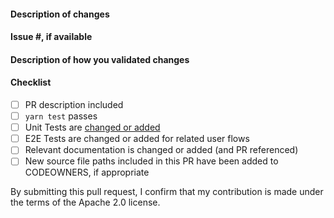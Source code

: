 <!--
Please make sure to read the Pull Request Guidelines:
https://github.com/aws-amplify/amplify-js/blob/main/CONTRIBUTING.md#pull-requests
-->

#### Description of changes
<!--
Thank you for your Pull Request! Please provide a description above and review
the requirements below.
-->


#### Issue #, if available
<!-- Also, please reference any associated PRs for documentation updates. -->



#### Description of how you validated changes



#### Checklist
<!-- Remove items that do not apply. For completed items, change [ ] to [x]. -->

- [ ] PR description included
- [ ] `yarn test` passes
- [ ] Unit Tests are [changed or added](https://github.com/aws-amplify/amplify-js/blob/main/CONTRIBUTING.md#steps-towards-contributions)
- [ ] E2E Tests are changed or added for related user flows
- [ ] Relevant documentation is changed or added (and PR referenced)
- [ ] New source file paths included in this PR have been added to CODEOWNERS, if appropriate
      
By submitting this pull request, I confirm that my contribution is made under the terms of the Apache 2.0 license.
